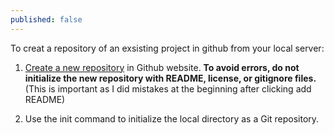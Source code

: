 ```yaml
---
published: false
---
```


To creat a repository of an exsisting project in github from your local server:

1. [Create a new repository](https://docs.github.com/en/get-started/quickstart/contributing-to-projects) in Github website. **To avoid errors, do not initialize the new repository with README, license, or gitignore files.** (This is important as I did mistakes at the beginning after clicking add README)

2. Use the init command to initialize the local directory as a Git repository.

